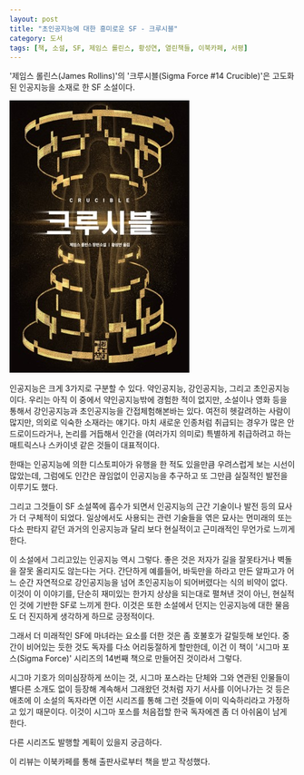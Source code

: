 ```yaml
---
layout: post
title: "초인공지능에 대한 흥미로운 SF - 크루시블"
category: 도서
tags: [책, 소설, SF, 제임스 롤린스, 황성연, 열린책들, 이북카페, 서평]
---
```


'제임스 롤린스(James Rollins)'의
'크루시블(Sigma Force #14 Crucible)'은
고도화된 인공지능을 소재로 한 SF 소설이다.

![표지](/images/sigma-force-14-crucible-book-h480.jpg)

인공지능은 크게 3가지로 구분할 수 있다.
약인공지능, 강인공지능, 그리고 초인공지능이다.
우리는 아직 이 중에서 약인공지능밖에 경험한 적이 없지만,
소설이나 영화 등을 통해서 강인공지능과 초인공지능을 간접체험해본바는 있다.
여전히 헷갈려하는 사람이 많지만, 의외로 익숙한 소재라는 얘기다.
마치 새로운 인종처럼 취급되는 경우가 많은 안드로이드라거나,
논리를 거듭해서 인간을 (여러가지 의미로) 특별하게 취급하려고 하는 매트릭스나 스카이넷 같은 것들이 대표적이다.

한때는 인공지능에 의한 디스토피아가 유행을 한 적도 있을만큼 우려스럽게 보는 시선이 많았는데,
그럼에도 인간은 끊임없이 인공지능을 추구하고
또 그만큼 실질적인 발전을 이루기도 했다.

그리고 그것들이 SF 소설쪽에 흡수가 되면서
인공지능의 근간 기술이나 발전 등의 묘사가 더 구체적이 되었다.
일상에서도 사용되는 관련 기술들을 엮은 묘사는
먼미래의 또는 다소 판타지 같던 과거의 인공지능과 달리
보다 현실적이고 근미래적인 무언가로 느끼게 한다.

이 소설에서 그리고있는 인공지능 역시 그렇다.
좋은 것은 저자가 길을 잘못타거나 벽돌을 잘못 올리지도 않는다는 거다.
간단하게 예를들어, 바둑만을 하라고 만든 알파고가 어느 순간 자연적으로 강인공지능을 넘어 초인공지능이 되어버렸다는 식의 비약이 없다.
이것이 이 이야기를,
단순히 재미있는 한가지 상상을 되는대로 펼쳐낸 것이 아닌,
현실적인 것에 기반한 SF로 느끼게 한다.
이것은 또한 소설에서 던지는 인공지능에 대한 물음도 더 진지하게 생각하게 하므로 긍정적이다.

그래서 더 미래적인 SF에 마녀라는 요소를 더한 것은 좀 호불호가 갈릴듯해 보인다.
중간이 비어있는 듯한 것도 독자를 다소 어리둥절하게 할만한데,
이건 이 책이 '시그마 포스(Sigma Force)' 시리즈의 14번째 책으로 만들어진 것이라서 그렇다.

시그마 기호가 의미심장하게 쓰이는 것,
시그마 포스라는 단체와 그와 연관된 인물들이 별다른 소개도 없이 등장해
계속해서 그래왔던 것처럼 자기 서사를 이어나가는 것 등은
애초에 이 소설의 독자라면 이전 시리즈를 통해 그런 것들에 이미 익숙하리라고 가정하고 있기 때문이다.
이것이 시그마 포스를 처음접할 한국 독자에겐 좀 더 아쉬움이 남게 한다.

다른 시리즈도 발행할 계획이 있을지 궁금하다.



<div class="im im-info">
이 리뷰는 이북카페를 통해 출판사로부터 책을 받고 작성했다.
</div>
